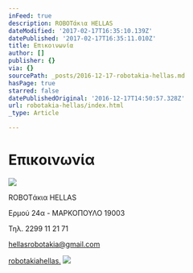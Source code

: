 ```yaml
---
inFeed: true
description: ROBOTάκια HELLAS
dateModified: '2017-02-17T16:35:10.139Z'
datePublished: '2017-02-17T16:35:11.010Z'
title: Επικοινωνία
author: []
publisher: {}
via: {}
sourcePath: _posts/2016-12-17-robotakia-hellas.md
hasPage: true
starred: false
datePublishedOriginal: '2016-12-17T14:50:57.328Z'
url: robotakia-hellas/index.html
_type: Article

---
```

# Επικοινωνία
![](https://the-grid-user-content.s3-us-west-2.amazonaws.com/534e32f3-927d-48f0-a5f3-8b5cb8c51956.gif)

ROBOTάκια HELLAS

Ερμού 24α - ΜΑΡΚΟΠΟΥΛΟ 19003

Τηλ. 2299 11 21 71

hellasrobotakia@gmail.com

[robotakiahellas.][0]
![](https://the-grid-user-content.s3-us-west-2.amazonaws.com/3e576d70-ef45-450b-ab3e-3c24ab1fb9e0.gif)

[0]: http://www.robotakiahellas.com/
